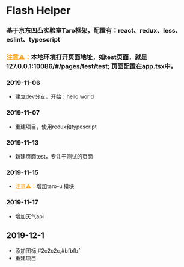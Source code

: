 # Flash Helper

### 基于京东凹凸实验室Taro框架，配置有：react、redux、less、eslint、typescript

### <font color='#ffa519'>注意⚠️：</font>本地环境打开页面地址，如test页面，就是 127.0.0.1:10086/#/pages/test/test; 页面配置在app.tsx中。

### 2019-11-06
- 建立dev分支，开始：hello world

### 2019-11-07
- 重建项目，使用redux和typescript

### 2019-11-13
- 新建页面test，专注于测试的页面

### 2019-11-15
- <font color='#ffa519'>注意⚠️：</font>增加taro-ui模块

### 2019-11-17
- 增加天气api

## 2019-12-1
- 添加图标,#2c2c2c,#bfbfbf
- 重建项目